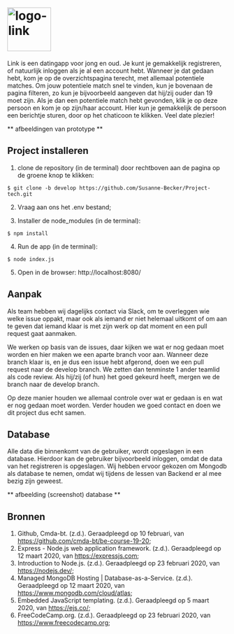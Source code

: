 # <img width="100" alt="logo-link" src="https://user-images.githubusercontent.com/58465462/78648910-fa7e7e00-78bc-11ea-84ba-c16f6a90d5e2.png">

Link is een datingapp voor jong en oud. Je kunt je gemakkelijk registreren, of natuurlijk inloggen als je al een account hebt. Wanneer je dat gedaan hebt, kom je op de overzichtspagina terecht, met allemaal potentiele matches. Om jouw potentiele match snel te vinden, kun je bovenaan de pagina filteren, zo kun je bijvoorbeeld aangeven dat hij/zij ouder dan 19 moet zijn. Als je dan een potentiele match hebt gevonden, klik je op deze persoon en kom je op zijn/haar account. Hier kun je gemakkelijk de persoon een berichtje sturen, door op het chaticoon te klikken. Veel date plezier!

** afbeeldingen van prototype **

## Project installeren
1. clone de repository (in de terminal) door rechtboven aan de pagina op de groene knop te klikken: 
```
$ git clone -b develop https://github.com/Susanne-Becker/Project-tech.git
```
2. Vraag aan ons het .env bestand;

3. Installer de node_modules (in de terminal):
```
$ npm install
```
4. Run de app (in de terminal):
```
$ node index.js
```
5. Open in de browser: http://localhost:8080/


## Aanpak
Als team hebben wij dagelijks contact via Slack, om te overleggen wie welke issue oppakt, maar ook als iemand er niet helemaal uitkomt of om aan te geven dat iemand klaar is met zijn werk op dat moment en een pull request gaat aanmaken. 

We werken op basis van de issues, daar kijken we wat er nog gedaan moet worden en hier maken we een aparte branch voor aan. Wanneer deze branch klaar is, en je dus een issue hebt afgerond, doen we een pull request naar de develop branch. We zetten dan tenminste 1 ander teamlid als code review. Als hij/zij (of hun) het goed gekeurd heeft, mergen we de branch naar de develop branch.

Op deze manier houden we allemaal controle over wat er gedaan is en wat er nog gedaan moet worden. Verder houden we goed contact en doen we dit project dus echt samen.

## Database
Alle data die binnenkomt van de gebruiker, wordt opgeslagen in een database. Hierdoor kan de gebruiker bijvoorbeeld inloggen, omdat de data van het registreren is opgeslagen. Wij hebben ervoor gekozen om Mongodb als database te nemen, omdat wij tijdens de lessen van Backend er al mee bezig zijn geweest. 

** afbeelding (screenshot) database **

## Bronnen
 1. Github, Cmda-bt. (z.d.). Geraadpleegd op 10 februari, van https://github.com/cmda-bt/be-course-19-20;
 2. Express - Node.js web application framework. (z.d.). Geraadpleegd op 12 maart 2020, van https://expressjs.com;
 3. Introduction to Node.js. (z.d.). Geraadpleegd op 23 februari 2020, van https://nodejs.dev/;
 4. Managed MongoDB Hosting | Database-as-a-Service. (z.d.). Geraadpleegd op 12 maart 2020, van https://www.mongodb.com/cloud/atlas;
 5. Embedded JavaScript templating. (z.d.). Geraadpleegd op 5 maart 2020, van https://ejs.co/;
 6. FreeCodeCamp.org. (z.d.). Geraadpleegd op 23 februari 2020, van https://www.freecodecamp.org;
 
